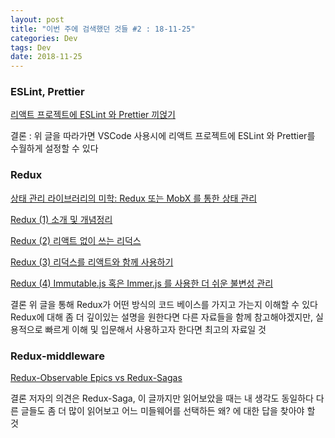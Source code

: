 ```yaml
---
layout: post
title: "이번 주에 검색했던 것들 #2 : 18-11-25"
categories: Dev
tags: Dev
date: 2018-11-25
---
```


### ESLint, Prettier

[리액트 프로젝트에 ESLint 와 Prettier 끼얹기](https://velog.io/@velopert/eslint-and-prettier-in-react)

결론 : 위 글을 따라가면 VSCode 사용시에 리액트 프로젝트에 ESLint 와 Prettier를 수월하게 설정할 수 있다



### Redux

[상태 관리 라이브러리의 미학: Redux 또는 MobX 를 통한 상태 관리](https://velog.io/@velopert/redux-or-mobx)

[Redux (1) 소개 및 개념정리](https://velog.io/@velopert/Redux-1-소개-및-개념정리-zxjlta8ywt)

[Redux (2) 리액트 없이 쓰는 리덕스](https://velog.io/@velopert/Redux-2-리액트-없이-쓰는-리덕스-cijltabbd7)

[Redux (3) 리덕스를 리액트와 함께 사용하기](https://velog.io/@velopert/Redux-3-리덕스를-리액트와-함께-사용하기-nvjltahf5e)

[Redux (4) Immutable.js 혹은 Immer.js 를 사용한 더 쉬운 불변성 관리](https://velog.io/@velopert/20180908-1909-작성됨-etjltaigd1)

결론
위 글을 통해 Redux가 어떤 방식의 코드 베이스를 가지고 가는지 이해할 수 있다
Redux에 대해 좀 더 깊이있는 설명을 원한다면 다른 자료들을 함께 참고해야겠지만, 실용적으로 빠르게 이해 및 입문해서 사용하고자 한다면 최고의 자료일 것



### Redux-middleware

[Redux-Observable Epics vs Redux-Sagas](https://shift.infinite.red/redux-observable-epics-vs-redux-sagas-8e53610c0eda)

결론
저자의 의견은 Redux-Saga, 이 글까지만 읽어보았을 때는 내 생각도 동일하다
다른 글들도 좀 더 많이 읽어보고 어느 미들웨어를 선택하든 왜? 에 대한 답을 찾아야 할 것